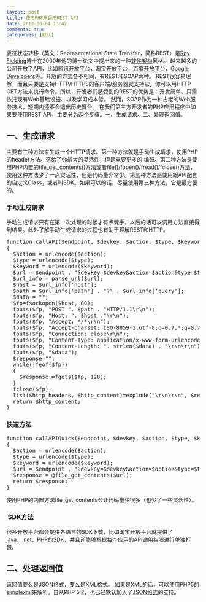 ```yaml
---
layout: post
title: 使用PHP来调用REST API
date: 2012-06-04 13:42
comments: true
categories: [默认]
---
```

表征状态转移（英文：Representational State Transfer，简称REST）是<a title="Roy Fielding（尚未撰写）" href="http://zh.wikipedia.org/w/index.php?title=Roy_Fielding&amp;action=edit&amp;redlink=1">Roy Fielding</a>博士在2000年他的博士论文中提出来的一种<a title="软件架构" href="http://zh.wikipedia.org/wiki/%E8%BD%AF%E4%BB%B6%E6%9E%B6%E6%9E%84">软件架构</a>风格。
越来越多的公司开放了API，比如<a href="http://open.qq.com/">腾讯开放平台</a>，<a href="http://open.taobao.com">淘宝开放平台</a>，<a href="http://open.baidu.com/">百度开放平台</a>，<a href="https://developers.google.com/">Google Developers</a>等。开放的方式各不相同，有REST和SOAP两种。
REST很容易理解，而且只要是支持HTTP/HTTPS的客户端/服务器就支持它。你可以用HTTP GET方法来执行命令。所以，开发者们感受到的REST的优势是：开发简单、只需依托现有Web基础设施、以及学习成本低。
然而，SOAP作为一种古老的Web服务技术，短期内还不会退出历史舞台。
在我们第三方开发者的PHP应用程序中如果要使用REST API，主要分为两个步骤。一、生成请求。二、处理返回值。
<h2>一、生成请求</h2>
主要有三种方法来生成一个HTTP请求。第一种方法就是手动生成请求，使用PHP的header方法。这给了你最大的灵活性，但是需要更多的 编码。第二种方法是使用PHP内置的file_get_contents()方法或者file()/fopen()/fread()/fclose()方法，使用这种方法少了一点灵活性，但是代码量非常少。第三种方法是使用跟API配套的自定义Class，或者叫SDK。如果可以的话，尽量使用第三种方法，它是最方便的。
<h3>手动生成请求</h3>
手动生成请求只有在第一次处理的时候才有点棘手，以后的话可以调用方法直接得到结果。此外了解手动生成请求的过程也有助于理解REST和HTTP。
<pre>function callAPI($endpoint, $devkey, $action, $type, $keyword)
{
  $action = urlencode($action);
  $type = urlencode($type);
  $keyword = urlencode($keyword);
  $url = $endpoint . "?devkey=$devkey&amp;action=$action&amp;type=$type&amp;keyword=$keyword";
  $url_info = parse_url($url);
  $host = $url_info['host'];
  $path = $url_info['path'] . "?" . $url_info[‘query'];
  $data = "";
  $fp=fsockopen($host, 80);
  fputs($fp, "POST ". $path . "HTTP/1.1\r\n");
  fputs($fp, "Host: ". $host ."\r\n");
  fputs($fp, "Accept: */*\r\n");
  fputs($fp, "Accept-Charset: ISO-8859-1,utf-8;q=0.7,*;q=0.7\r\n");
  fputs($fp, "Connection: close\r\n");
  fputs($fp, "Content-Type: application/x-www-form-urlencoded\r\n");
  fputs($fp, "Content-Length: ". strlen($data) . "\r\n\r\n");
  fputs($fp, "$data");
  $response="";
  while(!feof($fp))
  {
    $response.=fgets($fp, 128);
  }
  fclose($fp);
  list($http_headers, $http_content)=explode("\r\n\r\n", $response);
  return $http_content;
}</pre>
<h3>快速方法</h3>
<pre>function callAPIQuick($endpoint, $devkey, $action, $type, $keyword)
{
  $action = urlencode($action);
  $type = urlencode($type);
  $keyword = urlencode($keyword);
  $url = $endpoint . "?devkey=$devkey&amp;action=$action&amp;type=$type&amp;keyword=$keyword";
  $response = @file_get_contents($url);
  return $response;
}</pre>
使用PHP的内置方法file_get_contents会让代码量少很多（也少了一些灵活性）。
<h3> SDK方法</h3>
很多开放平台都会提供各语言的SDK下载，比如淘宝开放平台就提供了<a href="http://open.taobao.com/doc/detail.htm?id=34">java、.net、PHP的SDK</a>，并且还能够根据每个应用的API调用权限进行单独打包。
<h2>二、处理返回值</h2>
返回值要么是JSON格式，要么是XML格式。
如果是XML的话，可以使用PHP5的<a href="http://www.w3schools.com/php/php_xml_simplexml.asp">simplexml</a>来解析。自从PHP 5.2，也已经默认加入了<a href="http://www.ruanyifeng.com/blog/2011/01/json_in_php.html">JSON格式</a>的支持。
